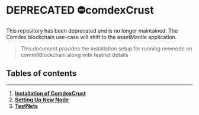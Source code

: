 # DEPRECATED ⛔️comdexCrust
 
This repository has been deprecated and is no longer maintained. The Comdex blockchain use-case will shift to the assetMantle application.

> This document provides the installation setup for  running newnode on  commitBlockchain along with testnet details

## Tables of contents
---

1. **[Installation of ComdexCrust](./documents/1.install.md)**
2. **[Setting Up New Node](./documents/2.new-node.md)**
3. **[TestNets](./documents/3.testnets.md)**

